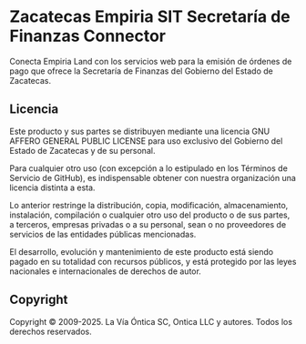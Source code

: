 ﻿# Zacatecas Empiria SIT Secretaría de Finanzas Connector

Conecta Empiria Land con los servicios web para la emisión de órdenes de pago
que ofrece la Secretaría de Finanzas del Gobierno del Estado de Zacatecas.

## Licencia

Este producto y sus partes se distribuyen mediante una licencia GNU AFFERO
GENERAL PUBLIC LICENSE para uso exclusivo del Gobierno del Estado de
Zacatecas y de su personal.

Para cualquier otro uso (con excepción a lo estipulado en los Términos de
Servicio de GitHub), es indispensable obtener con nuestra organización una
licencia distinta a esta.

Lo anterior restringe la distribución, copia, modificación, almacenamiento,
instalación, compilación o cualquier otro uso del producto o de sus partes,
a terceros, empresas privadas o a su personal, sean o no proveedores de
servicios de las entidades públicas mencionadas.

El desarrollo, evolución y mantenimiento de este producto está siendo pagado
en su totalidad con recursos públicos, y está protegido por las leyes nacionales
e internacionales de derechos de autor.

## Copyright

Copyright © 2009-2025. La Vía Óntica SC, Ontica LLC y autores.
Todos los derechos reservados.
